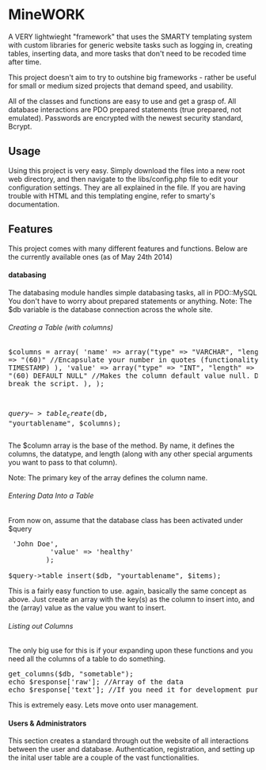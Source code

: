 MineWORK
========

  A VERY lightwieght "framework" that uses the SMARTY templating system with custom libraries for generic website tasks such as logging in, creating tables, inserting data, and more tasks that don't need to be recoded time after time.

  This project doesn't aim to try to outshine big frameworks - rather be useful for small or medium sized projects that demand speed, and usability.

  All of the classes and functions are easy to use and get a grasp of. All database interactions are PDO prepared statements (true prepared, not emulated). Passwords are encrypted with the newest security standard, Bcrypt.



Usage
-----

Using this project is very easy. Simply download the files into a new root web directory, and then navigate to the libs/config.php file to edit your configuration settings. They are all explained in the file. If you are having trouble with HTML and this templating engine, refer to smarty's documentation. 


Features
--------


This project comes with many different features and functions. Below are the currently available ones (as of May 24th 2014)

<h4>databasing</h4>
The databasing module handles simple databasing tasks, all in PDO::MySQL You don't have to worry about prepared statements or anything.
Note: The $db variable is the database connection across the whole site.

<h6>Creating a Table (with columns)</h6>
<pre>
<?php
//Loads all the modules and smarty template
require 'init.php';
//The databasing class
$query = new database();

$columns = array(
				'name' => array("type" => "VARCHAR",
					 		  "length" => "(60)" //Encapsulate your number in quotes (functionality with TIMESTAMP)
						     ),
				'value' => array("type" => "INT",
					 		  "length" => "(60) DEFAULT NULL" //Makes the column default value null. Does not break the script. 
						     ),
				 );


$query->table_create($db, "yourtablename", $columns);
</pre>
The $column array is the base of the method. By name, it defines the columns, the datatype, and length (along with any other special arguments you want to pass to that column).

Note: The primary key of the array defines the column name.



<h6>Entering Data Into a Table</h6>

From now on, assume that the database class has been activated under $query
<pre>
<?php
$items = array(
          'name' => 'John Doe',
          'value' => 'healthy'
         );

$query->table_insert($db, "yourtablename", $items);
</pre>
This is a fairly easy function to use. again, basically the same concept as above. Just create an array with the key(s) as the column to insert into, and the (array) value as the value you want to insert.


<h6>Listing out Columns</h6>
The only big use for this is if your expanding upon these functions and you need all the columns of a table to do something.
<pre>
<?php
$response = $query->get_columns($db, "sometable");
echo $response['raw']; //Array of the data
echo $response['text']; //If you need it for development purposes and readablity.
</pre>
This is extremely easy. Lets move onto user management.


<h4>Users & Administrators</h4>
This section creates a standard through out the website of all interactions between the user and database. Authentication, registration, and setting up the inital user table are a couple of the vast functionalities.






